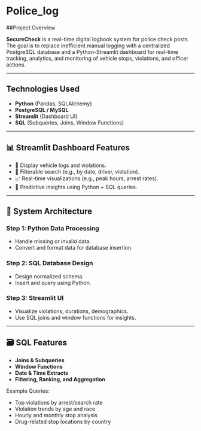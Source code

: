 ﻿# Police_log

##Project Overview

**SecureCheck** is a real-time digital logbook system for police check posts. The goal is to replace inefficient manual logging with a centralized PostgreSQL database and a Python-Streamlit dashboard for real-time tracking, analytics, and monitoring of vehicle stops, violations, and officer actions.

---

## Technologies Used

- **Python** (Pandas, SQLAlchemy)
- **PostgreSQL / MySQL**
- **Streamlit** (Dashboard UI)
- **SQL** (Subqueries, Joins, Window Functions)

---

## 📊 Streamlit Dashboard Features

- 🚦 Display vehicle logs and violations.
- 🔎 Filterable search (e.g., by date, driver, violation).
- 📈 Real-time visualizations (e.g., peak hours, arrest rates).
- 🧠 Predictive insights using Python + SQL queries.

---

## 🧱 System Architecture

### Step 1: Python Data Processing
- Handle missing or invalid data.
- Convert and format data for database insertion.

### Step 2: SQL Database Design
- Design normalized schema.
- Insert and query using Python.

### Step 3: Streamlit UI
- Visualize violations, durations, demographics.
- Use SQL joins and window functions for insights.

---

## 🗃️ SQL Features

- **Joins & Subqueries**
- **Window Functions**
- **Date & Time Extracts**
- **Filtering, Ranking, and Aggregation**

Example Queries:
- Top violations by arrest/search rate
- Violation trends by age and race
- Hourly and monthly stop analysis
- Drug-related stop locations by country
